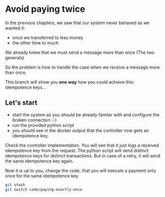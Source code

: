 # Avoid paying twice

In the previous chapters, we saw that our system never behaved as we wanted it:
* once we transferred to less money
* the other time to much

We already knew that we must send a message more than once (The two generals)

So the problem is how to handle the case when we receive a message more than once.

This branch will show you **one way** how you could achieve this: idempotence keys...

## Let's start

* start the system as you should be already familar with and configure the broken connection ;-)
* run the provided python script
* you should see in the docker output that the controller now gets an idempotence key.

Check the controller implementation. You will see that it just logs a received idempotence key from the request. The python script will send distinct idempotence keys for distinct transactions. But in case of a retry, it will send the same idempotence key again.

Now it is up to you, change the code, that you will execute a payment only once for the same idempotence key.

```bash
git stash
git switch code/paying-exactly-once
```


